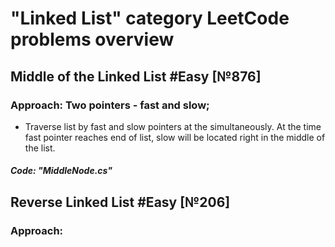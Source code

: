 ﻿# "Linked List" category LeetCode problems overview

## Middle of the Linked List #Easy [№876]

### Approach: Two pointers - fast and slow;
 
 - Traverse list by fast and slow pointers at the simultaneously. At the time fast pointer reaches end of list, slow will be located right in the middle of the list.

##### Code: "MiddleNode.cs"
 
## Reverse Linked List #Easy [№206]

### Approach: 

